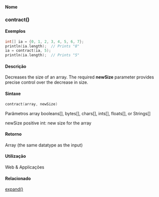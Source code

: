 
#### Nome
### contract()

#### Exemplos
```pde
int[] ia = {0, 1, 2, 3, 4, 5, 6, 7}; 
println(ia.length);  // Prints "8" 
ia = contract(ia, 5); 
println(ia.length);  // Prints "5" 

```



#### Descrição

	
Decreases the size of an array. The required **newSize** parameter provides precise control over the decrease in size.

#### Sintaxe
```pde
contract(array, newSize)

```
Parâmetros
array
booleans[], bytes[], chars[], ints[], floats[], or Strings[]


newSize
positive int: new size for the array



#### Retorno

	
Array (the same datatype as the input)

#### Utilização

	
Web & Applicações

#### Relacionado

[expand()](expand_
)

